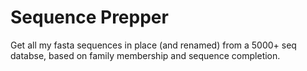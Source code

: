 # Sequence Prepper
Get all my fasta sequences in place (and renamed) from a 5000+ seq databse, based on family membership and sequence completion.
